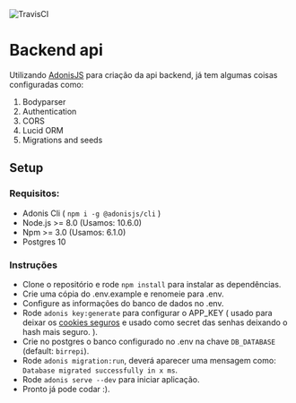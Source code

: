 <img src="https://api.travis-ci.org/mglnb/backend.svg?branch=master" alt="TravisCI" />

# Backend api

Utilizando [AdonisJS](https://adonisjs.com/) para criação da api backend, já tem algumas coisas configuradas como:

1. Bodyparser
2. Authentication
3. CORS
4. Lucid ORM
5. Migrations and seeds

## Setup

### Requisitos:
 - Adonis Cli ( `npm i -g @adonisjs/cli` )
 - Node.js >= 8.0 (Usamos: 10.6.0)
 - Npm >= 3.0 (Usamos: 6.1.0)
 - Postgres 10

### Instruções

 - Clone o repositório e rode `npm install` para instalar as dependências.
 - Crie uma cópia do .env.example e renomeie para .env.
 - Configure as informações do banco de dados no .env.
 - Rode `adonis key:generate` para configurar o APP_KEY ( usado para deixar os [cookies seguros](https://adonisjs.com/docs/4.1/security-introduction#_session_security) e usado como secret das senhas deixando o hash mais seguro. ).
 - Crie no postgres o banco configurado no .env na chave `DB_DATABASE` (default: `birrepi`).
 - Rode `adonis migration:run`, deverá aparecer uma mensagem como: `Database migrated successfully in x ms`.
 - Rode `adonis serve --dev` para iniciar aplicação. 
 - Pronto já pode codar :).
